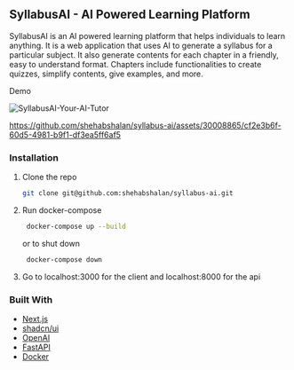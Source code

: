 ## SyllabusAI - AI Powered Learning Platform

SyllabusAI is an AI powered learning platform that helps individuals to learn anything. It is a web application that uses AI to generate a syllabus for a particular subject. It also generate contents for each chapter in a friendly, easy to understand format. Chapters include functionalities to create quizzes, simplify contents, give examples, and more.

Demo

![SyllabusAI-Your-AI-Tutor](https://github.com/shehabshalan/syllabus-ai/assets/30008865/d88f6a7c-24e2-4d3f-88f5-d791475e9dc2)

https://github.com/shehabshalan/syllabus-ai/assets/30008865/cf2e3b6f-60d5-4981-b9f1-df3ea5ff6af5

### Installation

1. Clone the repo
   ```sh
   git clone git@github.com:shehabshalan/syllabus-ai.git
   ```
2. Run docker-compose
   ```sh
    docker-compose up --build
   ```
   or to shut down
   ```sh
    docker-compose down
   ```
3. Go to localhost:3000 for the client and localhost:8000 for the api

### Built With

- [Next.js](https://nextjs.org/)
- [shadcn/ui](https://ui.shadcn.com/)
- [OpenAI](https://openai.com/)
- [FastAPI](https://fastapi.tiangolo.com/)
- [Docker](https://www.docker.com/)
